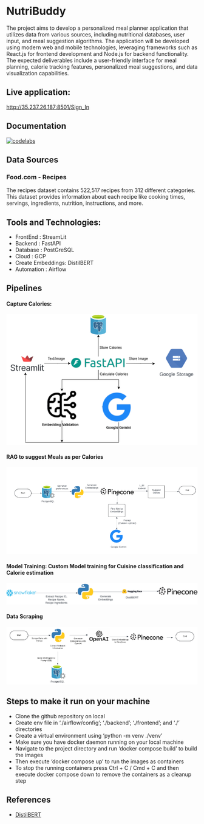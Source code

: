 # NutriBuddy

The project aims to develop a personalized meal planner application that utilizes data from various sources, including nutritional databases, user input, and meal suggestion algorithms. The application will be developed using modern web and mobile technologies, leveraging frameworks such as React.js for frontend development and Node.js for backend functionality. The expected deliverables include a user-friendly interface for meal planning, calorie tracking features, personalized meal suggestions, and data visualization capabilities.

## Live application:

http://35.237.26.187:8501/Sign_In

## Documentation

[![codelabs](https://img.shields.io/badge/codelabs-4285F4?style=for-the-badge&logo=codelabs&logoColor=white)](https://codelabs-preview.appspot.com/?file_id=1r6Cg_miHqOiVv43CM6GhOtq1ZWK9lf6mIlYW7VNuSVk)

## Data Sources

### Food.com - Recipes

The recipes dataset contains 522,517 recipes from 312 different categories. This dataset provides information about each recipe like cooking times, servings, ingredients, nutrition, instructions, and more.

## Tools and Technologies:

- FrontEnd : StreamLit
- Backend : FastAPI
- Database : PostGreSQL
- Cloud : GCP
- Create Embeddings: DistilBERT
- Automation : Airflow

## Pipelines

#### Capture Calories:

![Architecture Diagram ](images/1.png)

#### RAG to suggest Meals as per Calories

![Architecture Diagram ](images/2.png)

#### Model Training: Custom Model training for Cuisine classification and Calorie estimation

![Architecture Diagram ](images/3.png)

#### Data Scraping

![Architecture Diagram ](images/4.png)

## Steps to make it run on your machine

- Clone the github repository on local
- Create env file in ‘./airflow/config’; ‘./backend’; ‘./frontend’; and ‘./’ directories
- Create a virtual environment using ‘python -m venv ./venv’
- Make sure you have docker daemon running on your local machine
- Navigate to the project directory and run ‘docker compose build’ to build the images
- Then execute ‘docker compose up’ to run the images as containers
- To stop the running containers press Ctrl + C / Cmd + C and then execute docker compose down to remove the containers as a cleanup step

## References

- [DistilBERT](https://huggingface.co/docs/transformers/model_doc/distilbert)
